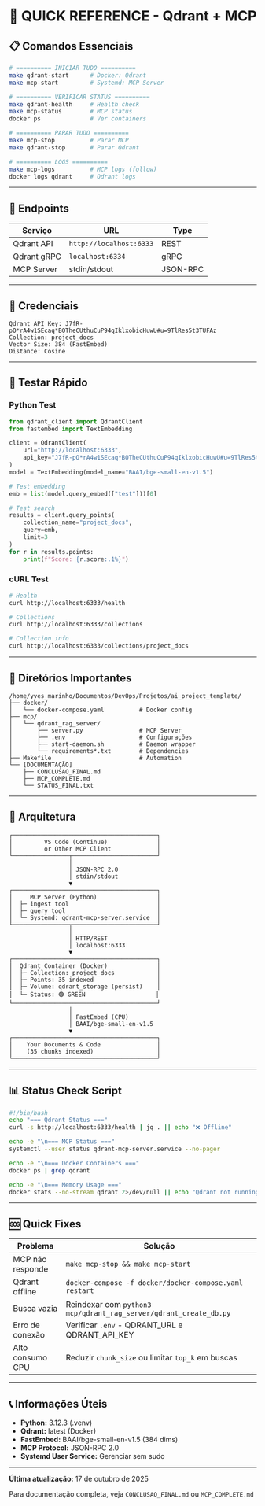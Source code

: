 # 🚀 QUICK REFERENCE - Qdrant + MCP

## 📋 Comandos Essenciais

```bash
# ========== INICIAR TUDO ==========
make qdrant-start      # Docker: Qdrant
make mcp-start         # Systemd: MCP Server

# ========== VERIFICAR STATUS ==========
make qdrant-health     # Health check
make mcp-status        # MCP status
docker ps              # Ver containers

# ========== PARAR TUDO ==========
make mcp-stop          # Parar MCP
make qdrant-stop       # Parar Qdrant

# ========== LOGS ==========
make mcp-logs          # MCP logs (follow)
docker logs qdrant     # Qdrant logs
```

---

## 🔌 Endpoints

| Serviço | URL | Type |
|---------|-----|------|
| Qdrant API | `http://localhost:6333` | REST |
| Qdrant gRPC | `localhost:6334` | gRPC |
| MCP Server | stdin/stdout | JSON-RPC |

---

## 🔐 Credenciais

```
Qdrant API Key: J7fR-pO*rA4w1SEcaq*BOTheCUthuCuP94qIklxobicHuwU#u=9TlRes5t3TUFAz
Collection: project_docs
Vector Size: 384 (FastEmbed)
Distance: Cosine
```

---

## 🧪 Testar Rápido

### Python Test
```python
from qdrant_client import QdrantClient
from fastembed import TextEmbedding

client = QdrantClient(
    url="http://localhost:6333",
    api_key="J7fR-pO*rA4w1SEcaq*BOTheCUthuCuP94qIklxobicHuwU#u=9TlRes5t3TUFAz"
)
model = TextEmbedding(model_name="BAAI/bge-small-en-v1.5")

# Test embedding
emb = list(model.query_embed(["test"]))[0]

# Test search
results = client.query_points(
    collection_name="project_docs",
    query=emb,
    limit=3
)
for r in results.points:
    print(f"Score: {r.score:.1%}")
```

### cURL Test
```bash
# Health
curl http://localhost:6333/health

# Collections
curl http://localhost:6333/collections

# Collection info
curl http://localhost:6333/collections/project_docs
```

---

## 📁 Diretórios Importantes

```
/home/yves_marinho/Documentos/DevOps/Projetos/ai_project_template/
├── docker/
│   └── docker-compose.yaml          # Docker config
├── mcp/
│   └── qdrant_rag_server/
│       ├── server.py                # MCP Server
│       ├── .env                     # Configurações
│       ├── start-daemon.sh          # Daemon wrapper
│       └── requirements*.txt        # Dependencies
├── Makefile                         # Automation
└── [DOCUMENTAÇÃO]
    ├── CONCLUSAO_FINAL.md
    ├── MCP_COMPLETE.md
    └── STATUS_FINAL.txt
```

---

## 🔄 Arquitetura

```
┌─────────────────────────────────────────┐
│         VS Code (Continue)              │
│         or Other MCP Client             │
└────────────────┬────────────────────────┘
                 │
                 │ JSON-RPC 2.0
                 │ stdin/stdout
                 ▼
┌─────────────────────────────────────────┐
│     MCP Server (Python)                 │
│  ├─ ingest tool                         │
│  ├─ query tool                          │
│  └─ Systemd: qdrant-mcp-server.service  │
└────────────────┬────────────────────────┘
                 │
                 │ HTTP/REST
                 │ localhost:6333
                 ▼
┌─────────────────────────────────────────┐
│  Qdrant Container (Docker)              │
│  ├─ Collection: project_docs            │
│  ├─ Points: 35 indexed                  │
│  ├─ Volume: qdrant_storage (persist)    │
│  └─ Status: 🟢 GREEN                    │
└─────────────────────────────────────────┘
                 │
                 │ FastEmbed (CPU)
                 │ BAAI/bge-small-en-v1.5
                 ▼
┌─────────────────────────────────────────┐
│    Your Documents & Code                │
│    (35 chunks indexed)                  │
└─────────────────────────────────────────┘
```

---

## 📊 Status Check Script

```bash
#!/bin/bash
echo "=== Qdrant Status ==="
curl -s http://localhost:6333/health | jq . || echo "❌ Offline"

echo -e "\n=== MCP Status ==="
systemctl --user status qdrant-mcp-server.service --no-pager

echo -e "\n=== Docker Containers ==="
docker ps | grep qdrant

echo -e "\n=== Memory Usage ==="
docker stats --no-stream qdrant 2>/dev/null || echo "Qdrant not running"
```

---

## 🆘 Quick Fixes

| Problema | Solução |
|----------|---------|
| MCP não responde | `make mcp-stop && make mcp-start` |
| Qdrant offline | `docker-compose -f docker/docker-compose.yaml restart` |
| Busca vazia | Reindexar com `python3 mcp/qdrant_rag_server/qdrant_create_db.py` |
| Erro de conexão | Verificar `.env` - QDRANT_URL e QDRANT_API_KEY |
| Alto consumo CPU | Reduzir `chunk_size` ou limitar `top_k` em buscas |

---

## 📞 Informações Úteis

- **Python:** 3.12.3 (.venv)
- **Qdrant:** latest (Docker)
- **FastEmbed:** BAAI/bge-small-en-v1.5 (384 dims)
- **MCP Protocol:** JSON-RPC 2.0
- **Systemd User Service:** Gerenciar sem sudo

---

**Última atualização:** 17 de outubro de 2025

Para documentação completa, veja `CONCLUSAO_FINAL.md` ou `MCP_COMPLETE.md`
